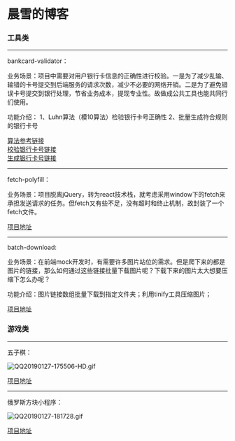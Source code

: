 # 晨雪的博客

### 工具类
*****
bankcard-validator：

业务场景：项目中需要对用户银行卡信息的正确性进行校验。一是为了减少乱输、输错的卡号提交到后端服务的请求次数，减少不必要的网络开销。二是为了避免错误卡号提交到银行处理，节省业务成本，提现专业性。故做成公共工具也能共同行们使用。

功能介绍： 1、Luhn算法（模10算法）检验银行卡号正确性 2、批量生成符合规则的银行卡号

[算法参考链接](https://www.jianshu.com/p/193d8b84a6a1)    
[校验银行卡号链接](https://ddu1222.github.io/bankcard-validator/bcValidator.html)   
[生成银行卡号链接](https://ddu1222.github.io/bankcard-validator/bcBuilder.html)
*****
fetch-polyfill：

业务场景：项目脱离jQuery，转为react技术栈，就考虑采用window下的fetch来承担发送请求的任务。但fetch又有些不足，没有超时和终止机制，故封装了一个fetch文件。

[项目地址](https://github.com/DDU1222/fetch-polyfill)
*****
batch-download:

业务场景：在前端mock开发时，有需要许多图片站位的需求。但是爬下来的都是图片的链接，那么如何通过这些链接批量下载图片呢？下载下来的图片太大想要压缩下怎么办呢？

功能介绍：图片链接数组批量下载到指定文件夹；利用tinify工具压缩图片；

[项目地址](https://github.com/DDU1222/Batch-download)

### 游戏类
*****

五子棋：    

![QQ20190127-175506-HD.gif](https://upload-images.jianshu.io/upload_images/3860275-becac677e1458e06.gif?imageMogr2/auto-orient/strip)


[项目地址](http://ddu1222.github.io/Five_chesses/)

*****

俄罗斯方块小程序：      

![QQ20190127-181728.gif](https://upload-images.jianshu.io/upload_images/3860275-399b372fd2276c97.gif?imageMogr2/auto-orient/strip)

[项目地址](https://github.com/DDU1222/tetris)

